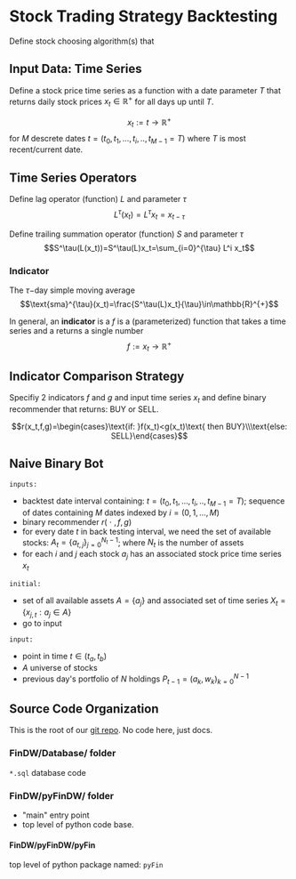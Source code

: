 # Stock Trading Strategy Backtesting

Define stock choosing algorithm(s) that 

## Input Data: Time Series

Define a stock price time series as a function with a date parameter $T$ that returns daily stock prices $x_t\in\mathbb{R}^+$ for all days up until $T$.

$$x_t:=t\to\mathbb{R}^+$$ for $M$ descrete dates $t=(t_0,t_1,\ldots,t_i,..,t_{M-1}=T)$ where $T$ is most recent/current date.

## Time Series Operators

Define lag operator (function) $L$ and parameter $\tau$
$$L^\tau(x_t)=L^\tau x_t=x_{t-\tau}$$

Define trailing summation operator (function) $S$ and parameter $\tau$
$$S^\tau(L(x_t))=S^\tau(L)x_t=\sum_{i=0}^{\tau} L^i x_t$$

### Indicator

The $\tau-$day simple moving average
$$\text{sma}^{\tau}(x_t)=\frac{S^\tau(L)x_t}{\tau}\in\mathbb{R}^{+}$$

In general, an **indicator** is a $f$ is a (parameterized) function that takes a time series and a returns a single number
$$f:=x_t\to\mathbb{R}^+$$


## Indicator Comparison Strategy

Specifiy 2 indicators $f$ and $g$ and input time series $x_t$ and define binary recommender that returns: BUY or SELL.

$$r(x_t,f,g)=\begin{cases}\text{if:  }f(x_t)<g(x_t)\text{ then BUY}\\\text{else: SELL}\end{cases}$$

## Naive Binary Bot

`inputs:`

- backtest date interval containing: $t=(t_0,t_1,\ldots,t_i,..,t_{M-1}=T)$; sequence of dates containing $M$ dates indexed by $i=(0,1,\ldots,M)$
- binary recommender $r(~\cdot~,f,g)$
- for every date $t$ in back testing interval, we need the set of available stocks: $A_t=\{a_{t,j}\}_{j=0}^{N_t-1}$; where $N_t$ is the number of assets
- for each $i$ and $j$ each stock $a_j$ has an associated stock price time series $x_t$


`initial:`

- set of all available assets $A=\{a_j\}$ and associated set of time series $X_t=\{x_{j,t}:a_j\in A\}$
- go to input

`input:`

- point in time $t\in(t_a,t_b)$
- $A$ universe of stocks
- previous day's portfolio of $N$ holdings $P_{t-1}=(a_k,w_k)_{k=0}^{N-1}$


## Source Code Organization

This is the root of our [git repo](https://git-scm.com/about).  No code here, just docs.

### FinDW/Database/ folder

`*.sql` database code

### FinDW/pyFinDW/ folder

- "main" entry point
- top level of python code base.

#### FinDW/pyFinDW/pyFin

top level of python package named: `pyFin`
